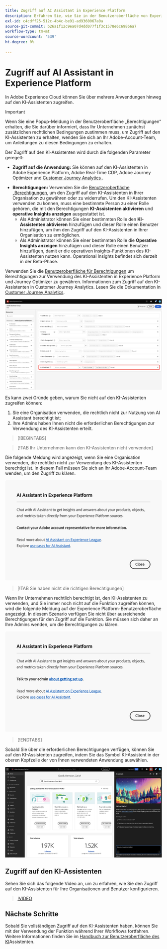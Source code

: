 ```yaml
---
title: Zugriff auf AI Assistant in Experience Platform
description: Erfahren Sie, wie Sie in der Benutzeroberfläche von Experience Cloud auf den KI-Assistenten zugreifen können.
exl-id: c4cdff25-512c-4b4c-be91-ad9360067a0a
source-git-commit: b26a1f12c9ea07d4dd077f1f3c1578e6c69866a7
workflow-type: tm+mt
source-wordcount: '539'
ht-degree: 0%

---
```


# Zugriff auf AI Assistant in Experience Platform

In Adobe Experience Cloud können Sie über mehrere Anwendungen hinweg auf den KI-Assistenten zugreifen.

>[!IMPORTANT]
>
>Wenn Sie eine Popup-Meldung in der Benutzeroberfläche „Berechtigungen“ erhalten, die Sie darüber informiert, dass Ihr Unternehmen zunächst zusätzlichen rechtlichen Bedingungen zustimmen muss, um Zugriff auf den KI-Assistenten zu erhalten, wenden Sie sich an Ihr Adobe-Account-Team, um Anleitungen zu diesen Bedingungen zu erhalten.

Der Zugriff auf den KI-Assistenten wird durch die folgenden Parameter geregelt:

* **Zugriff auf die Anwendung:** Sie können auf den KI-Assistenten in Adobe Experience Platform, Adobe Real-Time CDP, Adobe Journey Optimizer und [Customer Journey Analytics ](https://experienceleague.adobe.com/en/docs/analytics-platform/using/ai-assistant).
<!-- * **Contractual access:** Your company must agree to certain [!DNL GenAI]-related legal terms before your organization can use AI Assistant. Contact your organization's administrator or your Adobe Account Team if you are not able to access AI Assistant.  -->
* **Berechtigungen:** Verwenden Sie die [Benutzeroberfläche „Berechtigungen](../access-control/abac/ui/permissions.md), um den Zugriff auf den KI-Assistenten in Ihrer Organisation zu gewähren oder zu widerrufen. Um den KI-Assistenten verwenden zu können, muss eine bestimmte Person zu einer Rolle gehören, die mit den Berechtigungen **KI-Assistenten aktivieren** und **operative Insights anzeigen** ausgestattet ist.
   * Als Administrator können Sie einer bestimmten Rolle den **KI-Assistenten aktivieren** hinzufügen und dieser Rolle einen Benutzer hinzufügen, um ihm den Zugriff auf den KI-Assistenten in Ihrer Organisation zu ermöglichen.
   * Als Administrator können Sie einer bestimmten Rolle die **Operative Insights anzeigen** hinzufügen und dieser Rolle einen Benutzer hinzufügen, damit er die operativen Insights-Funktionen des KI-Assistenten nutzen kann. Operational Insights befindet sich derzeit in der Beta-Phase.

Verwenden Sie die [Benutzeroberfläche für Berechtigungen](../access-control/abac/ui/roles.md) um Berechtigungen zur Verwendung des KI-Assistenten in Experience Platform und Journey Optimizer zu gewähren. Informationen zum Zugriff auf den KI-Assistenten in Customer Journey Analytics. Lesen Sie die Dokumentation in [Customer Journey Analytics](https://experienceleague.adobe.com/en/docs/analytics-platform/using/ai-assistant).

![Die Seite mit der Benutzeroberfläche „Berechtigungen“ mit dem Assistenten „KI aktivieren“ und den Berechtigungen „Betriebserkenntnisse anzeigen“, die in einer bestimmten Rolle enthalten sind.](./images/access/access-permissions.png)

Es kann zwei Gründe geben, warum Sie nicht auf den KI-Assistenten zugreifen können:

1. Sie eine Organisation verwenden, die rechtlich nicht zur Nutzung von AI Assistant berechtigt ist;
2. Ihre Admins haben Ihnen nicht die erforderlichen Berechtigungen zur Verwendung des KI-Assistenten erteilt.

>[!BEGINTABS]

>[!TAB Ihr Unternehmen kann den KI-Assistenten nicht verwenden]

Die folgende Meldung wird angezeigt, wenn Sie eine Organisation verwenden, die rechtlich nicht zur Verwendung des KI-Assistenten berechtigt ist. In diesem Fall müssen Sie sich an Ihr Adobe-Account-Team wenden, um den Zugriff zu klären.

![Die Popup-Meldung, die auf der Experience Platform-Benutzeroberfläche angezeigt wird, wenn das Unternehmen den KI-Assistenten nicht verwenden kann.](./images/access/modal-one.png)

>[!TAB Sie haben nicht die richtigen Berechtigungen]

Wenn Ihr Unternehmen rechtlich berechtigt ist, den KI-Assistenten zu verwenden, und Sie immer noch nicht auf die Funktion zugreifen können, wird die folgende Meldung auf der Experience Platform-Benutzeroberfläche angezeigt. In diesem Szenario verfügen Sie nicht über ausreichende Berechtigungen für den Zugriff auf die Funktion. Sie müssen sich daher an Ihre Admins wenden, um die Berechtigungen zu klären.

![Die Popup-Meldung, die auf der Experience Platform-Benutzeroberfläche angezeigt wird, wenn Sie nicht über die erforderlichen Berechtigungen für den KI-Assistenten verfügen.](./images/access/modal-two.png)

>[!ENDTABS]

Sobald Sie über die erforderlichen Berechtigungen verfügen, können Sie auf den KI-Assistenten zugreifen, indem Sie das Symbol KI-Assistent in der oberen Kopfzeile der von Ihnen verwendeten Anwendung auswählen.

![KI-Assistent mit erstmaligem Benutzererlebnis.](./images/access/access-home.png)

## Zugriff auf den KI-Assistenten

Sehen Sie sich das folgende Video an, um zu erfahren, wie Sie den Zugriff auf den KI-Assistenten für Ihre Organisationen und Benutzer konfigurieren.

>[!VIDEO](https://video.tv.adobe.com/v/3436470/?learn=on)

## Nächste Schritte

Sobald Sie vollständigen Zugriff auf den KI-Assistenten haben, können Sie mit der Verwendung der Funktion während Ihrer Workflows fortfahren. Weitere Informationen finden Sie im [Handbuch zur Benutzeroberfläche des KI](./ui-guide.md)Assistenten.
